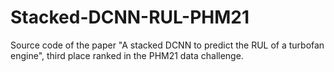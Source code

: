 # Stacked-DCNN-RUL-PHM21
Source code of the paper "A stacked DCNN to predict the RUL of a turbofan engine", third place ranked in the PHM21 data challenge.
